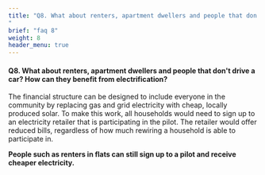 ```yaml
---
title: "Q8. What about renters, apartment dwellers and people that don't drive a car?  How can they benefit from electrification?
"
brief: "faq 8"
weight: 8
header_menu: true
---
```

 



####  Q8. What about renters, apartment dwellers and people that don't drive a car?  How can they benefit from electrification?

 The financial structure can be designed to include everyone in the community by replacing gas and grid electricity with cheap, locally produced solar. To make this work, all households would need to sign up to an electricity retailer that is participating in the pilot. The retailer would offer reduced bills, regardless of how much rewiring a household is able to participate in. 
 
 **People such as renters in flats can still sign up to a pilot and receive cheaper electricity.** 
